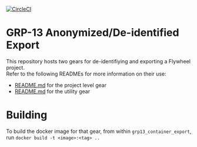 [![CircleCI](https://circleci.com/gh/flywheel-apps/GRP-13.svg?style=svg)](https://circleci.com/gh/flywheel-apps/GRP-13)

# GRP-13 Anonymized/De-identified Export 

This repository hosts two gears for de-identifiying and exporting a Flywheel project.  
Refer to the following READMEs for more information on their use:

* [README.md](https://github.com/flywheel-apps/GRP-13/tree/master/grp13_container_export)
for the project level gear
* [README.md](https://github.com/flywheel-apps/GRP-13/tree/master/grp13_utility)
for the utility gear 

# Building

To build the docker image for that gear, from within `grp13_container_export`, 
run `docker build -t <image>:<tag> ..`